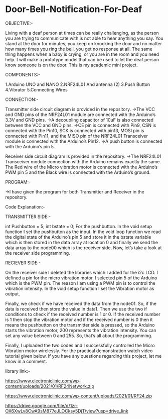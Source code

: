 # Door-Bell-Notification-For-Deaf
OBJECTIVE:- 

   Living with a deaf person at times can be really challenging, as the person you are trying to communicate with is not able to hear anything you say. You stand at the door for minutes, you keep on knocking the door and no matter how many times you ring the bell, you get no response at all. The same thing happens when a baby is crying, or you are in the room and you need help. I will make a prototype model that can be used to let the deaf person know someone is on the door. This is my academic mini project.

COMPONENTS:- 

1.Arduino UNO and NANO
2.NRF24L01 And antenna (2)
3.Push Button
4.Vibrator
5.Connecting Wires

CONNECTION:- 

Transmitter side circuit diagram is provided in the repository. 
->The VCC and GND pins of the NRF24L01 module are connected with the Arduino’s 3.3V and GND pins. 
->A decoupling capacitor of 10uF is also connected between the VCC and GND pins. 
->CE pin is connected with Pin9, CSN is connected with the Pin10, SCK is connected with pin13, MOSI pin is connected with Pin11, and the MISO pin of the NRF24L01 Transceiver module is connected with the Arduino’s Pin12.
->A push button is connected with the Arduino’s pin 5.

Receiver side circuit diagram is provided in the repository. 
->The NRF24L01 Transceiver module connection with the Arduino remains exactly the same. The Red wire of the Micro vibration motor is connected with the Arduino’s PWM pin 5 and the Black wire is connected with the Arduino’s ground.

PROGRAM:-

->I have given the program for both Transmitter and Receiver in the repository.

Code Explanation:-

TRANSMITTER SIDE:- 

int Pushbutton = 5;
int bstate = 0;
For the pushbutton. In the void setup function I set the pushbutton as the input. In the void loop function we read the digital state of the Arduino’s pin 5 and store it in the bstate variable which is then stored in the data array at location 0 and finally we send the data array to the node00 which is the receiver side. Now, let’s take a look at the receiver side programming.

RECIEVER SIDE:-

On the receiver side I deleted the libraries which I added for the i2c LCD. I defined a pin for the micro vibration motor. I selected pin 5 of the Arduino which is the PWM pin. The reason I am using a PWM pin is to control the vibration intensity. In the void setup function I set the Vibration motor as output.

Finally, we check if we have received the data from the node01. So, if the data is received then store the value in data1. Then we use the two if conditions to check if the received number is 1 or 0. If the received number is 1 then stop the vibration motor and if the received number is 0 then it means the pushbutton on the transmitter side is pressed, so the Arduino starts the vibration motor, 200 represents the vibration intensity. You can set any value between 0 and 255. So, that’s all about the programming.

Finally, I uploaded the two codes and I successfully controlled the Micro Vibration motor wirelessly. For the practical demonstration watch video tutorial given below.  If you have any questions regarding this project, let me know in a comment.


library link:- 

https://www.electroniclinic.com/wp-content/uploads/2021/01/RF24Network.zip 

https://www.electroniclinic.com/wp-content/uploads/2021/01/RF24.zip 

https://drive.google.com/file/d/1zr-OX6XwLv8CwA9sM877eJLOCksy5DjT/view?usp=drive_link
 
